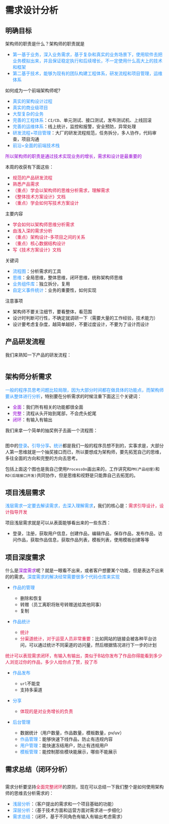 # 需求设计分析

## 明确目标
架构师的职责是什么？架构师的职责就是
+ <font color=#1E90FF>第一基于业务，深入业务需求，基于复杂和真实的业务场景下，使用软件去把业务模拟出来，并且保证稳定执行和后续增长，不一定使用什么高大上的技术和框架</font>
+ <font color=#1E90FF>第二基于技术，能够为现有的团队构建工程体系，研发流程和项目管理，运维体系</font>

如何成为一个前端架构师呢?
+ <font color=#1E90FF>真实的架构设计过程</font>
+ <font color=#1E90FF>真实的商业级项目</font>
+ <font color=#1E90FF>大型复杂的业务</font>
+ <font color=#1E90FF>完善的工程体系</font>：`CI/CD`、单元测试、接口测试，发布测试机、上线回滚
+ <font color=#1E90FF>完善的运维体系</font>：线上统计，监控和报警，安全预防，异常处理
+ <font color=#1E90FF>研发流程+项目管理</font>：大厂的研发流程规范，任务拆分，多人协作，代码审查，项目沟通
+ <font color=#1E90FF>前沿+全面的前端技术栈</font>

<font color=#9400D3>所以架构师的职责是通过技术实现业务的增长，需求和设计是最重要的</font>


本周的收获有下面这些：
+ <font color=#DD1144>规范的产品研发流程</font>
+ <font color=#DD1144>熟悉产品需求</font>
+ <font color=#DD1144>（重点）学会以架构师的思维分析需求，理解需求</font>
+ <font color=#DD1144>《整体技术方案设计》文档</font>
+ <font color=#DD1144>（重点）学会如何写技术方案设计</font>

主要内容
+ <font color=#DD1144>学会如何以架构师思维分析需求</font>
+ <font color=#DD1144>由浅入深的需求分析</font>
+ <font color=#DD1144>（重点）架构设计-多项目之间的关系</font>
+ <font color=#DD1144>（重点）核心数据结构设计</font>
+ <font color=#DD1144>写《技术方案设计》文档</font>

关键词
+ <font color=#1E90FF>流程图</font>：分析需求的工具
+ <font color=#1E90FF>思维</font>：全局思维，整体思维，闭环思维，统称架构师思维
+ <font color=#1E90FF>业务组件库</font>：独立拆分，复用
+ <font color=#1E90FF>自定义事件统计</font>：业务的重要性，如何实现

注意事项
+ 架构师不要关注细节，要看整体，看范围
+ 设计时判断可行性，不确定就调研一下（需要大量的工作经验，技术能力）
+ 设计要考虑复杂度，越简单越好，不要过度设计，不要为了设计而设计

## 产品研发流程
我们来熟知一下产品的研发流程：

<img :src="$withBase('/web-project-process.png')" alt="">

## 架构师分析需求
<font color=#1E90FF>一般的程序员思考问题比较局限，因为大部分时间都在做具体的功能点，而架构师要从整体进行分析</font>，特别要在分析需求的时候注重下面这三个关键词：
+ <font color=#9400D3>全面</font>：我们所有相关的功能都很全面
+ <font color=#9400D3>完整</font>：流程从头开始到尾部，不会虎头蛇尾
+ <font color=#9400D3>闭环</font>：有输入有输出

我们来拿一个简单的抽奖例子去画一个流程图：

<img :src="$withBase('/web-choujiang.png')" alt="">

图中的<font color=#1E90FF>登录</font>、<font color=#1E90FF>引导分享</font>、<font color=#1E90FF>统计</font>都是我们一般的程序员想不到的，实事求是，大部分人第一思维就是一个抽奖接口而已，所以要想成为架构师，要先拓宽自己的思维，多往全面的方向和完整的方向去思考。

包括上面这个图也是我自己使用`ProcessOn`画出来的，工作讲究和`PM(产品经理)`和`RD(后端接口开发)`共同协作，但是思维和视野是只能靠自己去拓宽的。

## 项目浅层需求
<font color=#1E90FF>浅层需求一定要去解读需求，去深入理解需求</font>，我们的核心是：<font color=#DD1144>需求引导设计，设计指导开发</font>

项目浅层需求就是可以从表面能够看出来的一些东西：
+ 登录，注册，获取用户信息，创建作品，编辑作品，保存作品，发布作品，访问作品，获取作品信息，获取作品列表，模板列表，使用模板创建等等

## 项目深度需求
什么是<font color=#9400D3>深度需求</font>呢？就是一眼看不出来，或者客户想要某个功能，但是表达不出来的的需求。<font color=#1E90FF>深度需求的解决经常需要很多个代码仓库来实现</font>

+ <font color=#1E90FF>作品的管理</font>
	+ 删除和恢复
	+ 转赠（员工离职将账号转赠送给其他同事）
	+ 复制

+ <font color=#1E90FF>作品统计</font>
	+ <font color=#DD1144>统计</font>
	+ <font color=#DD1144>分渠道统计，对于运营人员非常重要</font>：比如网站的链接会被各种平台访问，可以通过统计不同渠道的访问量，然后根据情况进行下一步的计划

<font color=#DD1144>统计可以表现需求闭环，有输入有输出，类似于B站你发布了作品你得能看到多少人浏览过你的作品，多少人给你点了赞，投了币</font>

+ <font color=#1E90FF>作品发布</font>
	+ `url`不能变
	+ 支持多渠道

+ <font color=#1E90FF>分享</font>
	+ <font color=#DD1144>体现的是对业务增长的负责</font>

+ <font color=#1E90FF>后台管理</font>
	+ 数据统计（用户数量，作品数量，模板数量，pv/uv）
	+ <font color=#1E90FF>作品管理</font>：能够快速下线作品，防止有违规内容
	+ <font color=#1E90FF>用户管理</font>：能快速冻结用户，防止有违规用户
	+ <font color=#1E90FF>模板管理</font>：能控制那些模块能展示，哪些不能展示

## 需求总结（闭环分析）
<img :src="$withBase('/web_analyze_image.png')" alt="">

需求分析要坚持<font color=#DD1144>全面完整闭环</font>的原则，现在可以总结一下我们整个是如何使用架构师的思维去分析需求的：
+ <font color=#1E90FF>浅层分析</font>：（客户提出的需求和一个项目基础的功能）
+ <font color=#1E90FF>深层分析</font>：（基于技术方面和运营方面对需求进一步细化）
+ <font color=#1E90FF>需求总结</font>：（闭环，基于不同角色有输入有输出考虑需求）